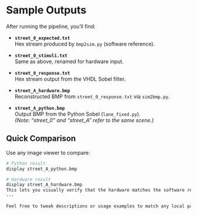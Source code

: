 # Sample Outputs

After running the pipeline, you’ll find:

- **`street_0_expected.txt`**  
  Hex stream produced by `bmp2sim.py` (software reference).

- **`street_0_stimuli.txt`**  
  Same as above, renamed for hardware input.

- **`street_0_response.txt`**  
  Hex stream output from the VHDL Sobel filter.

- **`street_A_hardware.bmp`**  
  Reconstructed BMP from `street_0_response.txt` via `sim2bmp.py`.

- **`street_A_python.bmp`**  
  Output BMP from the Python Sobel (`lane_fixed.py`).  
  *(Note: “street_0” and “street_A” refer to the same scene.)*

## Quick Comparison

Use any image viewer to compare:

```bash
# Python result
display street_A_python.bmp

# Hardware result
display street_A_hardware.bmp
This lets you visually verify that the hardware matches the software reference.
---

Feel free to tweak descriptions or usage examples to match any local paths or specific file names.

